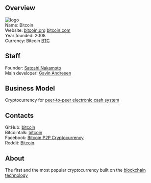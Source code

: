 ## Overview
   ![logo](logo/bitcoin.png)  
   Name: Bitcoin  
   Website: [bitcoin.org](https://bitcoin.org/) [bitcoin.com](https://bitcoin.org/)  
   Year founded: 2008  
   Currency: Bitcoin [BTC](https://coinmarketcap.com/currencies/bitcoin/)
## Staff  
   Founder: [Satoshi Nakamoto](../people/satoshi_nakamoto.md)  
   Main developer: [Gavin Andresen](../people/gavin_andresen.md)  
## Business Model
   Cryptocurrency for [peer-to-peer electronic cash system](https://google.com)  
## Contacts
   GitHub: [bitcoin](https://github.com/bitcoin/bitcoin)  
   Bitcointalk: [bitcoin](https://bitcointalk.org/index.php#1)  
   Facebook: [Bitcoin P2P Cryptocurrency](https://www.facebook.com/bitcoins/)  
   Reddit: [Bitcoin](https://www.reddit.com/r/Bitcoin/)
## About
The first and the most popular cryptocurrency built on the [blockchain technology](https://hackernoon.com/wtf-is-the-blockchain-1da89ba19348)
